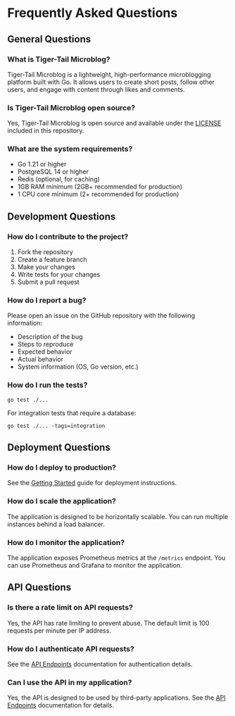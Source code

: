 # Frequently Asked Questions

## General Questions

### What is Tiger-Tail Microblog?

Tiger-Tail Microblog is a lightweight, high-performance microblogging platform built with Go. It allows users to create short posts, follow other users, and engage with content through likes and comments.

### Is Tiger-Tail Microblog open source?

Yes, Tiger-Tail Microblog is open source and available under the [LICENSE](../LICENSE.md) included in this repository.

### What are the system requirements?

- Go 1.21 or higher
- PostgreSQL 14 or higher
- Redis (optional, for caching)
- 1GB RAM minimum (2GB+ recommended for production)
- 1 CPU core minimum (2+ recommended for production)

## Development Questions

### How do I contribute to the project?

1. Fork the repository
2. Create a feature branch
3. Make your changes
4. Write tests for your changes
5. Submit a pull request

### How do I report a bug?

Please open an issue on the GitHub repository with the following information:
- Description of the bug
- Steps to reproduce
- Expected behavior
- Actual behavior
- System information (OS, Go version, etc.)

### How do I run the tests?

```
go test ./...
```

For integration tests that require a database:

```
go test ./... -tags=integration
```

## Deployment Questions

### How do I deploy to production?

See the [Getting Started](getting_started.md) guide for deployment instructions.

### How do I scale the application?

The application is designed to be horizontally scalable. You can run multiple instances behind a load balancer.

### How do I monitor the application?

The application exposes Prometheus metrics at the `/metrics` endpoint. You can use Prometheus and Grafana to monitor the application.

## API Questions

### Is there a rate limit on API requests?

Yes, the API has rate limiting to prevent abuse. The default limit is 100 requests per minute per IP address.

### How do I authenticate API requests?

See the [API Endpoints](api_endpoints.md) documentation for authentication details.

### Can I use the API in my application?

Yes, the API is designed to be used by third-party applications. See the [API Endpoints](api_endpoints.md) documentation for details.
